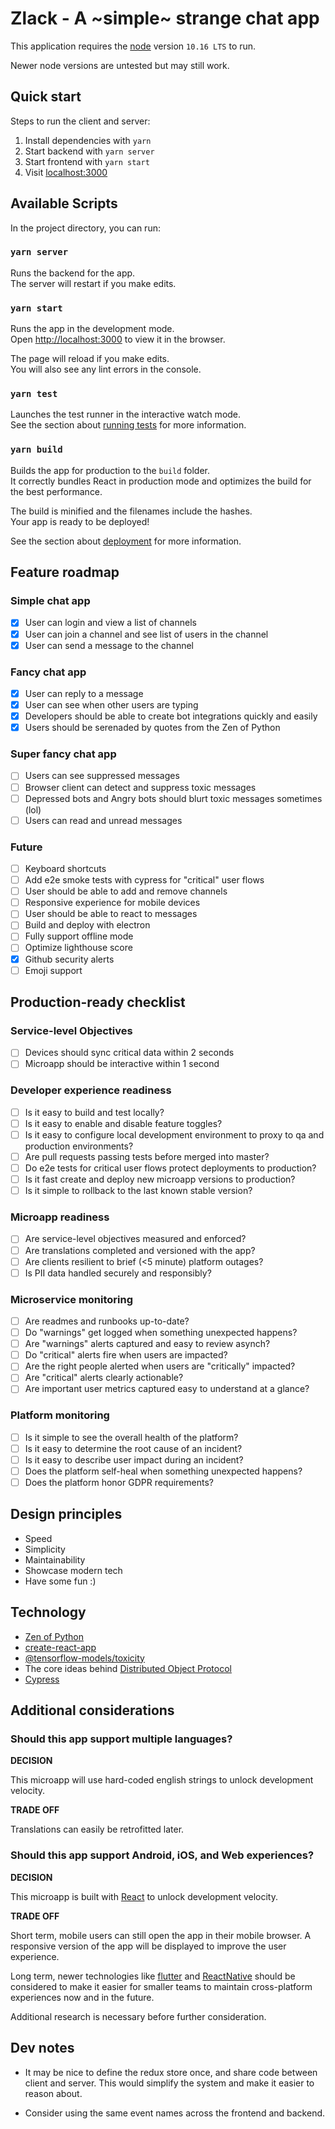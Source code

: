 # Zlack - A ~simple~ strange chat app

This application requires the [node](https://nodejs.org/en/) version `10.16 LTS` to run.

Newer node versions are untested but may still work.

## Quick start

Steps to run the client and server:

1. Install dependencies with `yarn`
2. Start backend with `yarn server`
3. Start frontend with `yarn start`
4. Visit [localhost:3000](http://localhost:3000)

## Available Scripts

In the project directory, you can run:

### `yarn server`

Runs the backend for the app.<br>
The server will restart if you make edits.

### `yarn start`

Runs the app in the development mode.<br>
Open [http://localhost:3000](http://localhost:3000) to view it in the browser.

The page will reload if you make edits.<br>
You will also see any lint errors in the console.

### `yarn test`

Launches the test runner in the interactive watch mode.<br>
See the section about [running tests](https://facebook.github.io/create-react-app/docs/running-tests) for more information.

### `yarn build`

Builds the app for production to the `build` folder.<br>
It correctly bundles React in production mode and optimizes the build for the best performance.

The build is minified and the filenames include the hashes.<br>
Your app is ready to be deployed!

See the section about [deployment](https://facebook.github.io/create-react-app/docs/deployment) for more information.

## Feature roadmap

### Simple chat app

- [x] User can login and view a list of channels
- [x] User can join a channel and see list of users in the channel
- [x] User can send a message to the channel

### Fancy chat app

- [x] User can reply to a message
- [x] User can see when other users are typing
- [x] Developers should be able to create bot integrations quickly and easily
- [x] Users should be serenaded by quotes from the Zen of Python

### Super fancy chat app

- [ ] Users can see suppressed messages
- [ ] Browser client can detect and suppress toxic messages
- [ ] Depressed bots and Angry bots should blurt toxic messages sometimes (lol)
- [ ] Users can read and unread messages

### Future

- [ ] Keyboard shortcuts
- [ ] Add e2e smoke tests with cypress for "critical" user flows
- [ ] User should be able to add and remove channels
- [ ] Responsive experience for mobile devices
- [ ] User should be able to react to messages
- [ ] Build and deploy with electron
- [ ] Fully support offline mode
- [ ] Optimize lighthouse score
- [x] Github security alerts
- [ ] Emoji support

## Production-ready checklist

### Service-level Objectives

- [ ] Devices should sync critical data within 2 seconds
- [ ] Microapp should be interactive within 1 second

### Developer experience readiness

- [ ] Is it easy to build and test locally?
- [ ] Is it easy to enable and disable feature toggles?
- [ ] Is it easy to configure local development environment to proxy to qa and production environments?
- [ ] Are pull requests passing tests before merged into master?
- [ ] Do e2e tests for critical user flows protect deployments to production?
- [ ] Is it fast create and deploy new microapp versions to production?
- [ ] Is it simple to rollback to the last known stable version?

### Microapp readiness

- [ ] Are service-level objectives measured and enforced?
- [ ] Are translations completed and versioned with the app?
- [ ] Are clients resilient to brief (<5 minute) platform outages?
- [ ] Is PII data handled securely and responsibly?

### Microservice monitoring

- [ ] Are readmes and runbooks up-to-date?
- [ ] Do "warnings" get logged when something unexpected happens?
- [ ] Are "warnings" alerts captured and easy to review asynch?
- [ ] Do "critical" alerts fire when users are impacted?
- [ ] Are the right people alerted when users are "critically" impacted?
- [ ] Are "critical" alerts clearly actionable?
- [ ] Are important user metrics captured easy to understand at a glance?

### Platform monitoring

- [ ] Is it simple to see the overall health of the platform?
- [ ] Is it easy to determine the root cause of an incident?
- [ ] Is it easy to describe user impact during an incident?
- [ ] Does the platform self-heal when something unexpected happens?
- [ ] Does the platform honor GDPR requirements?

## Design principles

- Speed
- Simplicity
- Maintainability
- Showcase modern tech
- Have some fun :)

## Technology

- [Zen of Python](https://www.python.org/dev/peps/pep-0020/#id3)
- [create-react-app](https://github.com/facebook/create-react-app)
- [@tensorflow-models/toxicity](https://github.com/tensorflow/tfjs-models/tree/master/toxicity)
- The core ideas behind [Distributed Object Protocol](https://distributedobjectprotocol.org)
- [Cypress](https://www.cypress.io/)

## Additional considerations

### Should this app support multiple languages?

**DECISION**

This microapp will use hard-coded english strings to unlock development velocity.

**TRADE OFF**

Translations can easily be retrofitted later.

### Should this app support Android, iOS, and Web experiences?

**DECISION**

This microapp is built with [React](https://reactjs.org/) to unlock development velocity.

**TRADE OFF**

Short term, mobile users can still open the app in their mobile browser. A responsive version of the app will be displayed to improve the user experience.

Long term, newer technologies like [flutter](https://flutter.dev/) and [ReactNative](https://facebook.github.io/react-native/) should be considered to make it easier for smaller teams to maintain cross-platform experiences now and in the future.

Additional research is necessary before further consideration.

## Dev notes

- It may be nice to define the redux store once, and share code between client and server. This would simplify the system and make it easier to reason about.

- Consider using the same event names across the frontend and backend.
